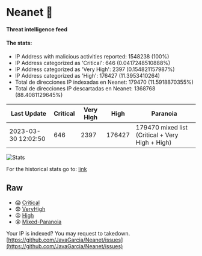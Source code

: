 # Neanet :hocho:
#### Threat intelligence feed
#### The stats:

- IP Address with malicious activities reported: 1548238 (100%)
- IP Address categorized as 'Critical':  646 (0.0417248510888%)
- IP Address categorized as 'Very High':  2397 (0.154821157987%)
- IP Address categorized as 'High':  176427 (11.3953410264)
- Total de direcciones IP indexadas en Neanet:  179470 (11.5918870355%)
- Total de direcciones IP descartadas en Neanet:  1368768 (88.4081129645%)

| Last Update | Critical | Very High | High | Paranoia |
| --- | --- | --- | --- | --- |
| 2023-03-30 12:02:50 | 646 | 2397 | 176427 | 179470 mixed list (Critical + Very High + High)|

![Stats](https://docs.google.com/spreadsheets/d/e/2PACX-1vSnaNMIXVabIpDJjufMlzH7poXnshF3mgd8Is1g9ytUEzVsP5my4Trn8f-xkoLLQ38xpL3HtmUexLo6/pubchart?oid=501124687&format=image)

For the historical stats go to: [link](/stats.csv)
## Raw
- :scream: [Critical](https://raw.githubusercontent.com/JavaGarcia/Neanet/master/blacklists/neanet_critical.txt)
- :fearful: [VeryHigh](https://raw.githubusercontent.com/JavaGarcia/Neanet/master/blacklists/neanet_veryHigh.txtt)
- :frowning: [High](https://raw.githubusercontent.com/JavaGarcia/Neanet/master/blacklists/neanet_high.txt)
- :dizzy_face: [Mixed-Paranoia](https://raw.githubusercontent.com/JavaGarcia/Neanet/master/blacklists/neanet_all.txt)


Your IP is indexed? You may request to takedown. [https://github.com/JavaGarcia/Neanet/issues](https://github.com/JavaGarcia/Neanet/issues)
























































































































































































































































































































































































































































































































































































































































































































































































































































































































































































































































































































































































































































































































































































































































































































































































































































































































































































































































































































































































































































































































































































































































































































































































































































































































































































































































































































































































































































































































































































































































































































































































































































































































































































































































































































































































































































































































































































































































































































































































































































































































































































































































































































































































































































































































































































































































































































































































































































































































































































































































































































































































































































































































































































































































































































































































































































































































































































































































































































































































































































































































































































































































































































































































































































































































































































































































































































































































































































































































































































































































































































































































































































































































































































































































































































































































































































































































































































































































































































































































































































































































































































































































































































































































































































































































































































































































































































































































































































































































































































































































































































































































































































































































































































































































































































































































































































































































































































































































































































































































































































































































































































































































































































































































































































